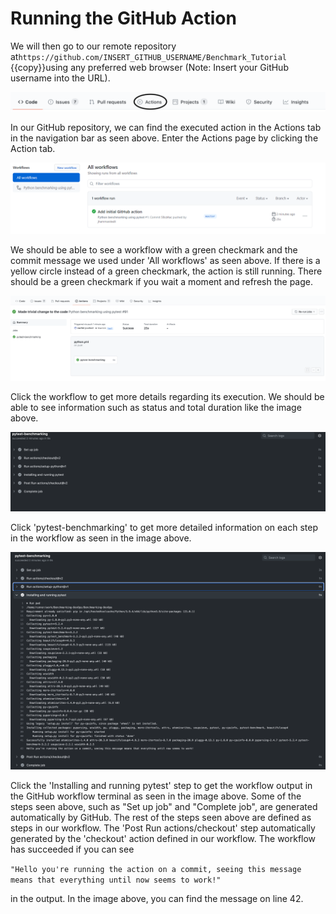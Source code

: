 # Running the GitHub Action
<!-- FEEDBACK
Very clear images showing what to do, a nice addition would be to explain the steps shown in the log (how they relate to the steps in the workflow file) making it more intuitive why that subsection should be selected.
NEEDS TO BE ADDED

  -->
We will then go to our remote repository at`https://github.com/INSERT_GITHUB_USERNAME/Benchmark_Tutorial `{{copy}}using any preferred web browser (Note: Insert your GitHub username into the URL).

<img src="https://github.com/jhammarstedt/katacoda-scenarios/blob/main/ghactionDemo/images/github-action-bar.png?raw=true" />

In our GitHub repository, we can find the executed action in the Actions tab in the navigation bar as seen above. Enter the Actions page by clicking the Action tab.


<img src="https://github.com/jhammarstedt/katacoda-scenarios/blob/main/ghactionDemo/images/demo-action-screen.png?raw=true" />

We should be able to see a workflow with a green checkmark and the commit message we used under 'All workflows' as seen above. If there is a yellow circle instead of a green checkmark, the action is still running. There should be a green checkmark if you wait a moment and refresh the page.

<img src="https://github.com/jhammarstedt/katacoda-scenarios/blob/main/ghactionDemo/images/clicked-demo.png?raw=true" />

Click the workflow to get more details regarding its execution. We should be able to see information such as status and total duration like the image above.

<img src="https://github.com/jhammarstedt/katacoda-scenarios/blob/main/ghactionDemo/images/demo-action-result.png?raw=true" />

Click 'pytest-benchmarking' to get more detailed information on each step in the workflow as seen in the image above.

<img src="https://github.com/jhammarstedt/katacoda-scenarios/blob/main/ghactionDemo/images/demo-action-result-clicked.png?raw=true" />

Click the 'Installing and running pytest' step to get the workflow output in the GitHub workflow terminal as seen in the image above. Some of the steps seen above, such as "Set up job" and "Complete job", are generated automatically by GitHub. The rest of the steps seen above are defined as steps in our workflow. The 'Post Run actions/checkout' step automatically generated by the 'checkout' action defined in our workflow. The workflow has succeeded if you can see 

`"Hello you're running the action on a commit, seeing this message means that everything until now seems to work!"`

in the output. In the image above, you can find the message on line 42.

